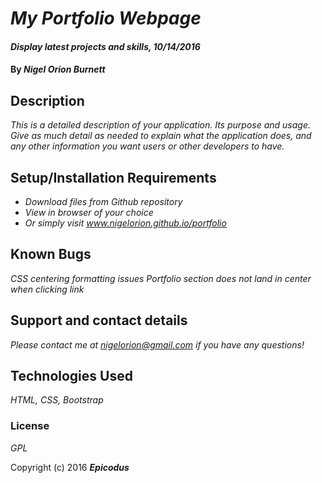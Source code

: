 # _My Portfolio Webpage_

#### _Display latest projects and skills, 10/14/2016_

#### By _**Nigel Orion Burnett**_

## Description

_This is a detailed description of your application. Its purpose and usage.  Give as much detail as needed to explain what the application does, and any other information you want users or other developers to have._

## Setup/Installation Requirements

* _Download files from Github repository_
* _View in browser of your choice_
* _Or simply visit www.nigelorion.github.io/portfolio_


## Known Bugs

_CSS centering formatting issues_
_Portfolio section does not land in center when clicking link_

## Support and contact details

_Please contact me at nigelorion@gmail.com if you have any questions!_

## Technologies Used

_HTML, CSS, Bootstrap_

### License

*GPL*

Copyright (c) 2016 **_Epicodus_**
